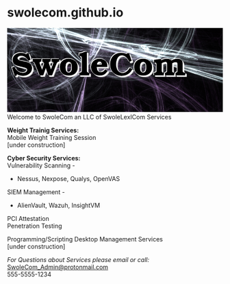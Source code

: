 # swolecom.github.io
<img src="swolecom_logo_min.png" alt="SwoleCom Logo"/><br>
Welcome to SwoleCom an LLC of SwoleLexICom Services

<b>Weight Trainig Services:</b><br>
Mobile Weight Training Session<br>
[under construction]

<b>Cyber Security Services:</b><br>
Vulnerability Scanning -
<ul>
<li>Nessus, Nexpose, Qualys, OpenVAS</li></ul>
SIEM Management -
<ul>
<li>AlienVault, Wazuh, InsightVM</li></ul>

PCI Attestation<br>
Penetration Testing<br>

Programming/Scripting Desktop Management Services <br>
[under construction]

<i>For Questions about Services please email or call:</i><br>
<a href="mailto: SwoleCom_Admin@protonmail.com">SwoleCom_Admin@protonmail.com</a> <br>
555-5555-1234

